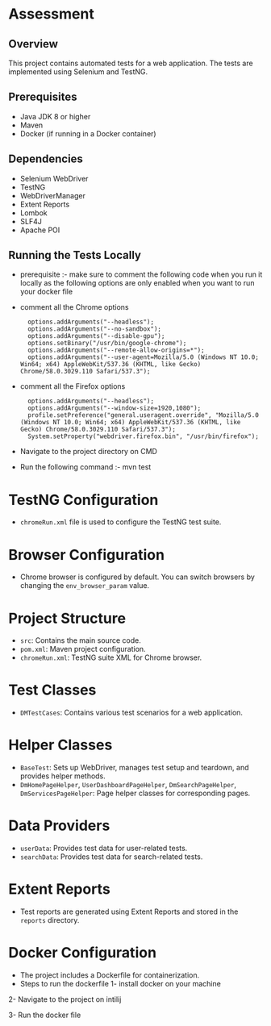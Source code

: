 # Assessment

## Overview
This project contains automated tests for a web application. The tests are implemented using Selenium and TestNG.

## Prerequisites
- Java JDK 8 or higher
- Maven
- Docker (if running in a Docker container)

## Dependencies
- Selenium WebDriver
- TestNG
- WebDriverManager
- Extent Reports
- Lombok
- SLF4J
- Apache POI

## Running the Tests Locally
-  prerequisite :- make sure to comment the following code when you run it locally as the following options are only enabled when you want to run your docker file
- comment all the Chrome options

        options.addArguments("--headless"); 
        options.addArguments("--no-sandbox");
        options.addArguments("--disable-gpu"); 
        options.setBinary("/usr/bin/google-chrome");
        options.addArguments("--remote-allow-origins=*"); 
        options.addArguments("--user-agent=Mozilla/5.0 (Windows NT 10.0; Win64; x64) AppleWebKit/537.36 (KHTML, like Gecko) Chrome/58.0.3029.110 Safari/537.3");

- comment all the Firefox options

        options.addArguments("--headless");
        options.addArguments("--window-size=1920,1080");
        profile.setPreference("general.useragent.override", "Mozilla/5.0 (Windows NT 10.0; Win64; x64) AppleWebKit/537.36 (KHTML, like Gecko) Chrome/58.0.3029.110 Safari/537.3");
        System.setProperty("webdriver.firefox.bin", "/usr/bin/firefox");
  
-  Navigate to the project directory on CMD
-  Run the following command :- mvn test

# TestNG Configuration
- `chromeRun.xml` file is used to configure the TestNG test suite.

# Browser Configuration
- Chrome browser is configured by default. You can switch browsers by changing the `env_browser_param` value.

# Project Structure
- `src`: Contains the main source code.
- `pom.xml`: Maven project configuration.
- `chromeRun.xml`: TestNG suite XML for Chrome browser.

# Test Classes
- `DMTestCases`: Contains various test scenarios for a web application.

# Helper Classes
- `BaseTest`: Sets up WebDriver, manages test setup and teardown, and provides helper methods.
- `DmHomePageHelper`, `UserDashboardPageHelper`, `DmSearchPageHelper`, `DmServicesPageHelper`: Page helper classes for corresponding pages.

# Data Providers
- `userData`: Provides test data for user-related tests.
- `searchData`: Provides test data for search-related tests.

# Extent Reports
- Test reports are generated using Extent Reports and stored in the `reports` directory.

# Docker Configuration
- The project includes a Dockerfile for containerization.
- Steps to run the dockerfile 
1- install docker on your machine
  
2- Navigate to the project on intilij 

3- Run the docker file 
